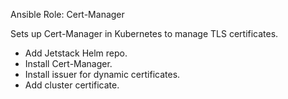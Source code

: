 Ansible Role: Cert-Manager

Sets up Cert-Manager in Kubernetes to manage TLS certificates.

- Add Jetstack Helm repo.
- Install Cert-Manager.
- Install issuer for dynamic certificates.
- Add cluster certificate.

